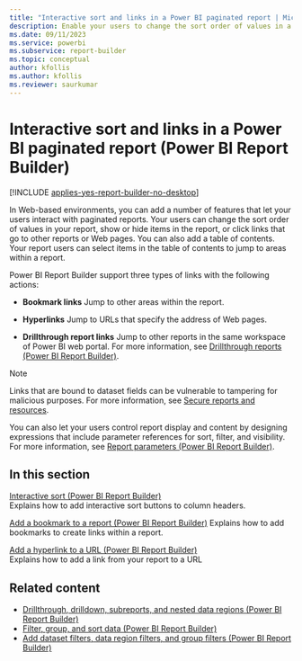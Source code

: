 ```yaml
---
title: "Interactive sort and links in a Power BI paginated report | Microsoft Docs"
description: Enable your users to change the sort order of values in a Power BI paginated report, show or hide items, or select links to other reports or Web pages in Power BI Report Builder.
ms.date: 09/11/2023
ms.service: powerbi
ms.subservice: report-builder
ms.topic: conceptual
author: kfollis
ms.author: kfollis
ms.reviewer: saurkumar
---
```

# Interactive sort and links in a Power BI paginated report (Power BI Report Builder)

[!INCLUDE [applies-yes-report-builder-no-desktop](../../includes/applies-yes-report-builder-no-desktop.md)]

  In Web-based environments, you can add a number of features that let your users interact with paginated reports. Your users can change the sort order of values in your report, show or hide items in the report, or click links that go to other reports or Web pages. You can also add a table of contents. Your report users can select items in the table of contents to jump to areas within a report.  
  
 Power BI Report Builder support three types of links with the following actions:  
  
-   **Bookmark links** Jump to other areas within the report.  
  
-   **Hyperlinks** Jump to URLs that specify the address of Web pages.  
  
-   **Drillthrough report links** Jump to other reports in the same workspace of Power BI web portal. For more information, see [Drillthrough reports (Power BI Report Builder)](../../paginated-reports/report-design/drillthrough-reports-report-builder.md). 
  
> [!NOTE]  
>  Links that are bound to dataset fields can be vulnerable to tampering for malicious purposes. For more information, see [Secure reports and resources](/sql/reporting-services/security/secure-reports-and-resources).
  
 You can also let your users control report display and content by designing expressions that include parameter references for sort, filter, and visibility. For more information, see [Report parameters (Power BI Report Builder)](../../paginated-reports/parameters/report-parameters-concepts-report-builder.md).  

## In this section  
 [Interactive sort (Power BI Report Builder)](../../paginated-reports/report-design/interactive-sort-report-builder.md)  
 Explains how to add interactive sort buttons to column headers.  
  
 [Add a bookmark to a report (Power BI Report Builder)](../../paginated-reports/report-design/add-bookmark-report-report-builder.md)
 Explains how to add bookmarks to create links within a report.  
  
 [Add a hyperlink to a URL (Power BI Report Builder)](../../paginated-reports/report-design/add-hyperlink-url-report-builder.md)  
 Explains how to add a link from your report to a URL  
  
## Related content

- [Drillthrough, drilldown, subreports, and nested data regions (Power BI Report Builder)](../../paginated-reports/report-design/drillthrough-drilldown-subreports-nested-data-regions.md)  
- [Filter, group, and sort data (Power BI Report Builder)](../../paginated-reports/report-design/filter-group-sort-data-report-builder.md)
- [Add dataset filters, data region filters, and group filters (Power BI Report Builder)](../../paginated-reports/report-design/add-dataset-filters-data-region-filters-and-group-filters.md)
  
  
